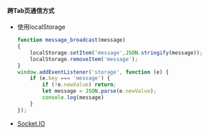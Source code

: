 #### 跨Tab页通信方式

- 使用localStorage

  ```js
  function message_broadcast(message)
  {
      localStorage.setItem('message',JSON.stringify(message));
      localStorage.removeItem('message');
  }
  window.addEventListener('storage', function (e) {
      if (e.key === 'message') {
          if (!e.newValue) return;
          let message = JSON.parse(e.newValue);
          console.log(message)
      }
  });
  ```

- [Socket.IO](https://socket.io/)

